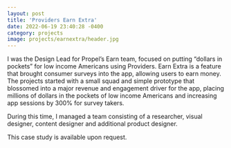 ```yaml
---
layout: post
title: 'Providers Earn Extra'
date: 2022-06-19 23:40:28 -0400
category: projects
image: projects/earnextra/header.jpg
---
```


I was the Design Lead for Propel’s Earn team, focused on putting “dollars in pockets” for low income Americans using Providers. Earn Extra is a feature that brought consumer surveys into the app, allowing users to earn money. The projects started with a small squad and simple prototype that blossomed into a major revenue and engagement driver for the app, placing millions of dollars in the pockets of low income Americans and increasing app sessions by 300% for survey takers.

During this time, I managed a team consisting of a researcher, visual designer, content designer and additional product designer.

This case study is available upon request.
